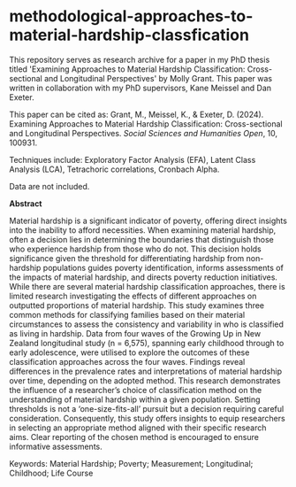 # methodological-approaches-to-material-hardship-classfication

This repository serves as research archive for a paper in my PhD thesis titled 'Examining Approaches to Material Hardship Classification: Cross-sectional and Longitudinal Perspectives' by Molly Grant. This paper was written in collaboration with my PhD supervisors, Kane Meissel and Dan Exeter. 

This paper can be cited as: Grant, M., Meissel, K., & Exeter, D. (2024). Examining Approaches to Material Hardship Classification: Cross-sectional and Longitudinal Perspectives. _Social Sciences and Humanities Open_, 10, 100931.

Techniques include: Exploratory Factor Analysis (EFA), Latent Class Analysis (LCA), Tetrachoric correlations, Cronbach Alpha. 

Data are not included.

**Abstract**

Material hardship is a significant indicator of poverty, offering direct insights into the inability to afford necessities. When examining material hardship, often a decision lies in determining the boundaries that distinguish those who experience hardship from those who do not. This decision holds significance given the threshold for differentiating hardship from non-hardship populations guides poverty identification, informs assessments of the impacts of material hardship, and directs poverty reduction initiatives. While there are several material hardship classification approaches, there is limited research investigating the effects of different approaches on outputted proportions of material hardship. This study examines three common methods for classifying families based on their material circumstances to assess the consistency and variability in who is classified as living in hardship. Data from four waves of the Growing Up in New Zealand longitudinal study (n = 6,575), spanning early childhood through to early adolescence, were utilised to explore the outcomes of these classification approaches across the four waves. Findings reveal differences in the prevalence rates and interpretations of material hardship over time, depending on the adopted method. This research demonstrates the influence of a researcher’s choice of classification method on the understanding of material hardship within a given population. Setting thresholds is not a ‘one-size-fits-all’ pursuit but a decision requiring careful consideration.
Consequently, this study offers insights to equip researchers in selecting an appropriate method aligned with their specific research aims. Clear reporting of the chosen method is encouraged to ensure informative assessments.

Keywords: Material Hardship; Poverty; Measurement; Longitudinal; Childhood; Life Course
